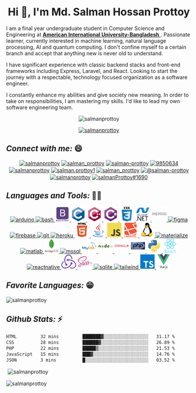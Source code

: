 <h1 align="center"> Hi 👋, I'm Md. Salman Hossan Prottoy </h1>

<p align="left">I am a final year undergraduate student in Computer Science and Engineering at <a href="https://www.aiub.edu/"><b>  American International University-Bangladesh</b> </a>. Passionate learner, currently interested in machine learning, natural language processing, AI and quantum computing. I don't confine myself to a certain branch and accept that anything new is never old to understand.
</p>

<p align="left">I have significant experience with classic backend stacks and front-end frameworks including Express, Laravel, and React. Looking to start the journey with a respectable, technology focused organization as a software engineer.
</p>

<p align="left">I constantly enhance my abilities and give society new meaning. In order to take on responsibilities, I am mastering my skills. I'd like to lead my own software engineering team.
</p>

<p align="center"> <img src="https://komarev.com/ghpvc/?username=salmanprottoy&label=Profile%20views&color=0e75b6&style=social" alt="salmanprottoy" /> </p>

<p align="center"> <a href="https://github.com/ryo-ma/github-profile-trophy"><img src="https://github-profile-trophy.vercel.app/?username=salmanprottoy" alt="salmanprottoy" /></a> </p>

## _Connect with me:_ 😄

<p align="center">
<a href="https://dev.to/salmanprottoy" target="blank"><img align="center" src="https://cdn.jsdelivr.net/npm/simple-icons@3.0.1/icons/dev-dot-to.svg" alt="salmanprottoy" height="30" width="40" /></a>
<a href="https://twitter.com/salman_prottoy" target="blank"><img align="center" src="https://raw.githubusercontent.com/rahuldkjain/github-profile-readme-generator/master/src/images/icons/Social/twitter.svg" alt="salman_prottoy" height="30" width="40" /></a>
<a href="https://linkedin.com/in/salman-prottoy" target="blank"><img align="center" src="https://raw.githubusercontent.com/rahuldkjain/github-profile-readme-generator/master/src/images/icons/Social/linked-in-alt.svg" alt="salman-prottoy" height="30" width="40" /></a>
<a href="https://stackoverflow.com/users/9850634" target="blank"><img align="center" src="https://raw.githubusercontent.com/rahuldkjain/github-profile-readme-generator/master/src/images/icons/Social/stack-overflow.svg" alt="9850634" height="30" width="40" /></a>
<a href="https://kaggle.com/salmanprottoy" target="blank"><img align="center" src="https://raw.githubusercontent.com/rahuldkjain/github-profile-readme-generator/master/src/images/icons/Social/kaggle.svg" alt="salmanprottoy" height="30" width="40" /></a>
<a href="https://fb.com/salman.prottoy1" target="blank"><img align="center" src="https://raw.githubusercontent.com/rahuldkjain/github-profile-readme-generator/master/src/images/icons/Social/facebook.svg" alt="salman.prottoy1" height="30" width="40" /></a>
<a href="https://instagram.com/salman_prottoy" target="blank"><img align="center" src="https://raw.githubusercontent.com/rahuldkjain/github-profile-readme-generator/master/src/images/icons/Social/instagram.svg" alt="salman_prottoy" height="30" width="40" /></a>
<a href="https://medium.com/@salman-prottoy" target="blank"><img align="center" src="https://raw.githubusercontent.com/rahuldkjain/github-profile-readme-generator/master/src/images/icons/Social/medium.svg" alt="@salman-prottoy" height="30" width="40" /></a>
<a href="https://codeforces.com/profile/salmanprottoy" target="blank"><img align="center" src="https://cdn.jsdelivr.net/npm/simple-icons@3.0.1/icons/codeforces.svg" alt="salmanprottoy" height="30" width="40" /></a>
<a href="https://discord.gg/#1690" target="blank"><img align="center" src="https://raw.githubusercontent.com/rahuldkjain/github-profile-readme-generator/master/src/images/icons/Social/discord.svg" alt="salmanProttoy#1690" height="30" width="40" /></a>
</p>

## _Languages and Tools:_ 🐱‍👤

<p align="center"> 
  <a href="https://www.arduino.cc/" target="_blank"> <img src="https://cdn.worldvectorlogo.com/logos/arduino-1.svg" alt="arduino" width="40" height="40"/> </a> 
  <a href="https://www.gnu.org/software/bash/" target="_blank"> <img src="https://www.vectorlogo.zone/logos/gnu_bash/gnu_bash-icon.svg" alt="bash" width="40" height="40"/> </a>   <a href="https://getbootstrap.com" target="_blank"> <img src="https://raw.githubusercontent.com/devicons/devicon/master/icons/bootstrap/bootstrap-plain-wordmark.svg" alt="bootstrap" width="40" height="40"/> </a> 
  <a href="https://www.cprogramming.com/" target="_blank"> <img src="https://raw.githubusercontent.com/devicons/devicon/master/icons/c/c-original.svg" alt="c" width="40" height="40"/> </a> 
  <a href="https://www.w3schools.com/cpp/" target="_blank"> <img src="https://raw.githubusercontent.com/devicons/devicon/master/icons/cplusplus/cplusplus-original.svg" alt="cplusplus" width="40" height="40"/> </a> 
  <a href="https://www.w3schools.com/cs/" target="_blank"> <img src="https://raw.githubusercontent.com/devicons/devicon/master/icons/csharp/csharp-original.svg" alt="csharp" width="40" height="40"/> </a> 
  <a href="https://www.w3schools.com/css/" target="_blank"> <img src="https://raw.githubusercontent.com/devicons/devicon/master/icons/css3/css3-original-wordmark.svg" alt="css3" width="40" height="40"/> </a> 
  <a href="https://dotnet.microsoft.com/" target="_blank"> <img src="https://raw.githubusercontent.com/devicons/devicon/master/icons/dot-net/dot-net-original-wordmark.svg" alt="dotnet" width="40" height="40"/> </a> 
  <a href="https://expressjs.com" target="_blank"> <img src="https://raw.githubusercontent.com/devicons/devicon/master/icons/express/express-original-wordmark.svg" alt="express" width="40" height="40"/> </a> 
  <a href="https://www.figma.com/" target="_blank"> <img src="https://www.vectorlogo.zone/logos/figma/figma-icon.svg" alt="figma" width="40" height="40"/> </a> 
  <a href="https://firebase.google.com/" target="_blank"> <img src="https://www.vectorlogo.zone/logos/firebase/firebase-icon.svg" alt="firebase" width="40" height="40"/> </a> 
  <a href="https://git-scm.com/" target="_blank"> <img src="https://www.vectorlogo.zone/logos/git-scm/git-scm-icon.svg" alt="git" width="40" height="40"/> </a> 
  <a href="https://heroku.com" target="_blank"> <img src="https://www.vectorlogo.zone/logos/heroku/heroku-icon.svg" alt="heroku" width="40" height="40"/> </a> 
  <a href="https://www.w3.org/html/" target="_blank"> <img src="https://raw.githubusercontent.com/devicons/devicon/master/icons/html5/html5-original-wordmark.svg" alt="html5" width="40" height="40"/> </a> 
  <a href="https://www.java.com" target="_blank"> <img src="https://raw.githubusercontent.com/devicons/devicon/master/icons/java/java-original.svg" alt="java" width="40" height="40"/> </a> 
  <a href="https://developer.mozilla.org/en-US/docs/Web/JavaScript" target="_blank"> <img src="https://raw.githubusercontent.com/devicons/devicon/master/icons/javascript/javascript-original.svg" alt="javascript" width="40" height="40"/> </a> 
  <a href="https://laravel.com/" target="_blank"> <img src="https://raw.githubusercontent.com/devicons/devicon/master/icons/laravel/laravel-plain-wordmark.svg" alt="laravel" width="40" height="40"/> </a> 
  <a href="https://www.linux.org/" target="_blank"> <img src="https://raw.githubusercontent.com/devicons/devicon/master/icons/linux/linux-original.svg" alt="linux" width="40" height="40"/> </a> <a href="https://materializecss.com/" target="_blank"> <img src="https://raw.githubusercontent.com/prplx/svg-logos/5585531d45d294869c4eaab4d7cf2e9c167710a9/svg/materialize.svg" alt="materialize" width="40" height="40"/> </a> 
  <a href="https://www.mathworks.com/" target="_blank"> <img src="https://upload.wikimedia.org/wikipedia/commons/2/21/Matlab_Logo.png" alt="matlab" width="40" height="40"/> </a>   <a href="https://www.mongodb.com/" target="_blank"> <img src="https://raw.githubusercontent.com/devicons/devicon/master/icons/mongodb/mongodb-original-wordmark.svg" alt="mongodb" width="40" height="40"/> </a> 
  <a href="https://www.microsoft.com/en-us/sql-server" target="_blank"> <img src="https://www.svgrepo.com/show/303229/microsoft-sql-server-logo.svg" alt="mssql" width="40" height="40"/> </a> 
  <a href="https://www.mysql.com/" target="_blank"> <img src="https://raw.githubusercontent.com/devicons/devicon/master/icons/mysql/mysql-original-wordmark.svg" alt="mysql" width="40" height="40"/> </a> 
  <a href="https://nodejs.org" target="_blank"> <img src="https://raw.githubusercontent.com/devicons/devicon/master/icons/nodejs/nodejs-original-wordmark.svg" alt="nodejs" width="40" height="40"/> </a> 
  <a href="https://www.oracle.com/" target="_blank"> <img src="https://raw.githubusercontent.com/devicons/devicon/master/icons/oracle/oracle-original.svg" alt="oracle" width="40" height="40"/> </a>
  <a href="https://www.php.net" target="_blank"> <img src="https://raw.githubusercontent.com/devicons/devicon/master/icons/php/php-original.svg" alt="php" width="40" height="40"/> </a> 
  <a href="https://www.python.org" target="_blank"> <img src="https://raw.githubusercontent.com/devicons/devicon/master/icons/python/python-original.svg" alt="python" width="40" height="40"/> </a> 
  <a href="https://reactjs.org/" target="_blank"> <img src="https://raw.githubusercontent.com/devicons/devicon/master/icons/react/react-original-wordmark.svg" alt="react" width="40" height="40"/> </a> 
  <a href="https://reactnative.dev/" target="_blank"> <img src="https://reactnative.dev/img/header_logo.svg" alt="reactnative" width="40" height="40"/> </a> 
  <a href="https://redux.js.org" target="_blank"> <img src="https://raw.githubusercontent.com/devicons/devicon/master/icons/redux/redux-original.svg" alt="redux" width="40" height="40"/> </a> 
  <a href="https://sass-lang.com" target="_blank"> <img src="https://raw.githubusercontent.com/devicons/devicon/master/icons/sass/sass-original.svg" alt="sass" width="40" height="40"/> </a> 
  <a href="https://www.sqlite.org/" target="_blank"> <img src="https://www.vectorlogo.zone/logos/sqlite/sqlite-icon.svg" alt="sqlite" width="40" height="40"/> </a> 
  <a href="https://tailwindcss.com/" target="_blank"> <img src="https://www.vectorlogo.zone/logos/tailwindcss/tailwindcss-icon.svg" alt="tailwind" width="40" height="40"/> </a>   <a href="https://www.typescriptlang.org/" target="_blank"> <img src="https://raw.githubusercontent.com/devicons/devicon/master/icons/typescript/typescript-original.svg" alt="typescript" width="40" height="40"/> </a> 
  <a href="https://vuejs.org/" target="_blank"> <img src="https://raw.githubusercontent.com/devicons/devicon/master/icons/vuejs/vuejs-original-wordmark.svg" alt="vuejs" width="40" height="40"/> </a> 
</p>

## _Favorite Languages:_ 😁

<p><img align="center" src="https://github-readme-stats.salmanprottoy.vercel.app/api/top-langs?username=salmanprottoy&show_icons=true&locale=en&layout=compact&langs_count=10" alt="salmanprottoy" /></p>

## _Github Stats:_ ⚡

<!--START_SECTION:waka-->
```text
HTML         32 mins         ███████▓░░░░░░░░░░░░░░░░░   31.17 % 
CSS          28 mins         ██████▓░░░░░░░░░░░░░░░░░░   26.89 % 
PHP          22 mins         █████▒░░░░░░░░░░░░░░░░░░░   21.53 % 
JavaScript   15 mins         ███▓░░░░░░░░░░░░░░░░░░░░░   14.76 % 
JSON         3 mins          █░░░░░░░░░░░░░░░░░░░░░░░░   03.52 % 
```
<!--END_SECTION:waka-->

<p>&nbsp;<img align="center" src="https://github-readme-stats.salmanprottoy.vercel.app/api?username=salmanprottoy&show_icons=true&locale=en" alt="salmanprottoy" /></p>

<p><img align="center" src="https://github-readme-streak-stats.herokuapp.com/?user=salmanprottoy&" alt="salmanprottoy" /></p>
